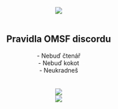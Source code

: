 <div align="center"><a href="https://media.discordapp.net/attachments/751468211341492285/776193613012402216/biznis_bracho.png?width=1440&height=601"><img src="https://cdn.discordapp.com/emojis/759776440450416671.png?v=1"></a></div><br>
<h2 align="center">Pravidla OMSF discordu</h2>
<div align="center">
- Nebuď čtenář <br>
- Nebuď kokot <br>
- Neukradneš <br>
  <br>
  <br>
  <img src="https://github-readme-stats.vercel.app/api/pin/?username=HenyPotter&repo=Ctenar-BOT&theme=great-gatsby&show_owner=true"> <br>
  <img src="https://github-readme-stats.vercel.app/api/pin/?username=HenyPotter&repo=Ctenar-BOT&show_owner=true&theme=great-gatsby"
  https://discord.gg/wuhNjKQGRv
  
  </div>

    
